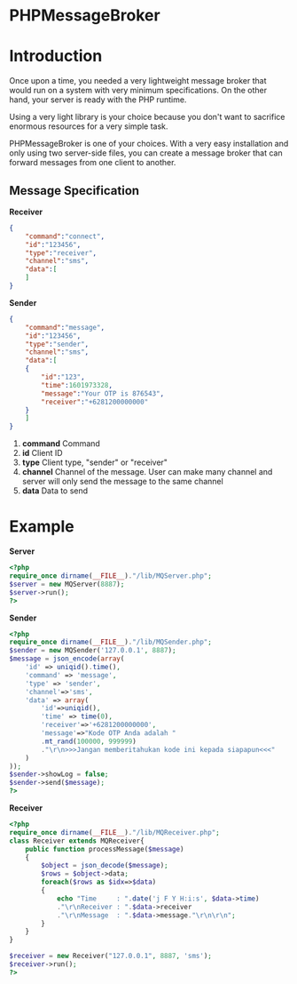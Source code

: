 # PHPMessageBroker

# Introduction


Once upon a time, you needed a very lightweight message broker that would run on a system with very minimum specifications. On the other hand, your server is ready with the PHP runtime.

Using a very light library is your choice because you don't want to sacrifice enormous resources for a very simple task.

PHPMessageBroker is one of your choices. With a very easy installation and only using two server-side files, you can create a message broker that can forward messages from one client to another.

## Message Specification

**Receiver**

```json
{
	"command":"connect",
	"id":"123456",
	"type":"receiver",
	"channel":"sms",
	"data":[
	]
}
```

**Sender**
```json
{
	"command":"message",
	"id":"123456",
	"type":"sender",
	"channel":"sms",
	"data":[
	{
		"id":"123",
		"time":1601973328,
		"message":"Your OTP is 876543",
		"receiver":"+6281200000000"
	}
	]
}
```

1. **command**
Command 
2. **id**
Client ID
3. **type**
Client type, "sender" or "receiver"
4. **channel**
Channel of the message. User can make many channel and server will only send the message to the same channel
5. **data**
Data to send

# Example 

**Server**
```php
<?php
require_once dirname(__FILE__)."/lib/MQServer.php";
$server = new MQServer(8887);
$server->run();
?>
```

**Sender**
```php
<?php
require_once dirname(__FILE__)."/lib/MQSender.php";
$sender = new MQSender('127.0.0.1', 8887);
$message = json_encode(array(
	'id' => uniqid().time(),
	'command' => 'message',
	'type' => 'sender', 
	'channel'=>'sms',
	'data' => array(
		'id'=>uniqid(),
		'time' => time(0),
		'receiver'=>'+6281200000000',
		'message'=>"Kode OTP Anda adalah "
		.mt_rand(100000, 999999)
		."\r\n>>>Jangan memberitahukan kode ini kepada siapapun<<<"
	)
));
$sender->showLog = false;
$sender->send($message);
?>
```

**Receiver**
```php
<?php
require_once dirname(__FILE__)."/lib/MQReceiver.php";
class Receiver extends MQReceiver{
	public function processMessage($message)
	{
		$object = json_decode($message);
		$rows = $object->data;
		foreach($rows as $idx=>$data)
		{
			echo "Time     : ".date('j F Y H:i:s', $data->time)
			."\r\nReceiver : ".$data->receiver
			."\r\nMessage  : ".$data->message."\r\n\r\n";
		}
	}
}

$receiver = new Receiver("127.0.0.1", 8887, 'sms');
$receiver->run();
?>
```
